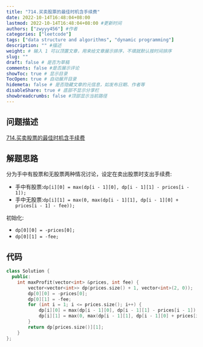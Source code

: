```yaml
---
title: "714.买卖股票的最佳时机含手续费"
date: 2022-10-14T16:48:04+08:00
lastmod: 2022-10-14T16:48:04+08:00 #更新时间
authors: ["zwyyy456"] #作者
categories: ["leetcode"]
tags: ["data structure and algorithms", "dynamic programming"]
description: "" #描述
weight: # 输入 1 可以顶置文章，用来给文章展示排序，不填就默认按时间排序
slug: ""
draft: false # 是否为草稿
comments: false #是否展示评论
showToc: true # 显示目录
TocOpen: true # 自动展开目录
hidemeta: false # 是否隐藏文章的元信息，如发布日期、作者等
disableShare: true # 底部不显示分享栏
showbreadcrumbs: false #顶部显示当前路径
---
```

## 问题描述
[714.买卖股票的最佳时机含手续费](https://leetcode.cn/problems/best-time-to-buy-and-sell-stock-with-transaction-fee/)

## 解题思路
分为手中有股票和无股票两种情况讨论，设定在卖出股票时支出手续费:
- 手中有股票:`dp[i][0] = max(dp[i - 1][0], dp[i - 1][1] - prices[i - 1]);`
- 手中无股票:`dp[i][1] = max(0, max(dp[i - 1][1], dp[i - 1][0] + prices[i - 1] - fee));`

初始化:
- `dp[0][0] = -prices[0];`
- `dp[0][1] = -fee;`

## 代码
```cpp
class Solution {
  public:
    int maxProfit(vector<int> &prices, int fee) {
        vector<vector<int>> dp(prices.size() + 1, vector<int>(2, 0));
        dp[0][0] = -prices[0];
        dp[0][1] = -fee;
        for (int i = 1; i <= prices.size(); i++) {
            dp[i][0] = max(dp[i - 1][0], dp[i - 1][1] - prices[i - 1]);
            dp[i][1] = max(0, max(dp[i - 1][1], dp[i - 1][0] + prices[i - 1] - fee));
        }
        return dp[prices.size()][1];
    }
};
```

